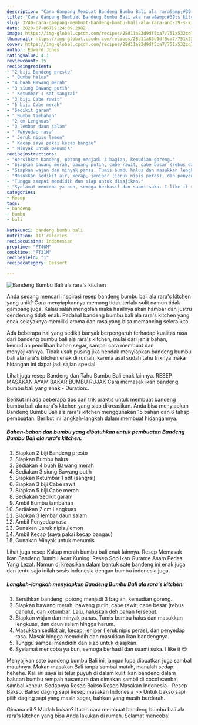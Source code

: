 ```yaml
---
description: "Cara Gampang Membuat Bandeng Bumbu Bali ala rara&amp;#39;s kitchen yang Enak"
title: "Cara Gampang Membuat Bandeng Bumbu Bali ala rara&amp;#39;s kitchen yang Enak"
slug: 3240-cara-gampang-membuat-bandeng-bumbu-bali-ala-rara-and-39-s-kitchen-yang-enak
date: 2020-07-06T19:24:09.298Z
image: https://img-global.cpcdn.com/recipes/28d11a83d9df5ca7/751x532cq70/bandeng-bumbu-bali-ala-raras-kitchen-foto-resep-utama.jpg
thumbnail: https://img-global.cpcdn.com/recipes/28d11a83d9df5ca7/751x532cq70/bandeng-bumbu-bali-ala-raras-kitchen-foto-resep-utama.jpg
cover: https://img-global.cpcdn.com/recipes/28d11a83d9df5ca7/751x532cq70/bandeng-bumbu-bali-ala-raras-kitchen-foto-resep-utama.jpg
author: Edward Jones
ratingvalue: 4.1
reviewcount: 15
recipeingredient:
- "2 biji Bandeng presto"
- " Bumbu halus"
- "4 buah Bawang merah"
- "3 siung Bawang putih"
- " Ketumbar 1 sdt sangrai"
- "3 biji Cabe rawit"
- "5 biji Cabe merah"
- "Sedikit garam"
- " Bumbu tambahan"
- "2 cm Lengkuas"
- "3 lembar daun salam"
- " Penyedap rasa"
- " Jeruk nipis lemon"
- " Kecap saya pakai kecap bangau"
- " Minyak untuk menumis"
recipeinstructions:
- "Bersihkan bandeng, potong menjadi 3 bagian, kemudian goreng."
- "Siapkan bawang merah, bawang putih, cabe rawit, cabe besar (rebus dahulu), dan ketumbar. Lalu, haluskan deh bahan tersebut."
- "Siapkan wajan dan minyak panas. Tumis bumbu halus dan masukkan lengkuas, dan daun salam hingga harum."
- "Masukkan sedikit air, kecap, jeniper (jeruk nipis peras), dan penyedap rasa. Masak hingga memdidih dan masukkan ikan bandengnya."
- "Tunggu sampai mendidih dan siap untuk disajikan."
- "Syelamat mencoba ya bun, semoga berhasil dan suami suka. I like it 😍"
categories:
- Resep
tags:
- bandeng
- bumbu
- bali

katakunci: bandeng bumbu bali 
nutrition: 117 calories
recipecuisine: Indonesian
preptime: "PT40M"
cooktime: "PT31M"
recipeyield: "1"
recipecategory: Dessert

---
```



![Bandeng Bumbu Bali ala rara&#39;s kitchen](https://img-global.cpcdn.com/recipes/28d11a83d9df5ca7/751x532cq70/bandeng-bumbu-bali-ala-raras-kitchen-foto-resep-utama.jpg)

Anda sedang mencari inspirasi resep bandeng bumbu bali ala rara&#39;s kitchen yang unik? Cara menyiapkannya memang tidak terlalu sulit namun tidak gampang juga. Kalau salah mengolah maka hasilnya akan hambar dan justru cenderung tidak enak. Padahal bandeng bumbu bali ala rara&#39;s kitchen yang enak selayaknya memiliki aroma dan rasa yang bisa memancing selera kita.

Ada beberapa hal yang sedikit banyak berpengaruh terhadap kualitas rasa dari bandeng bumbu bali ala rara&#39;s kitchen, mulai dari jenis bahan, kemudian pemilihan bahan segar, sampai cara membuat dan menyajikannya. Tidak usah pusing jika hendak menyiapkan bandeng bumbu bali ala rara&#39;s kitchen enak di rumah, karena asal sudah tahu triknya maka hidangan ini dapat jadi sajian spesial.

Lihat juga resep Bandeng dan Tahu Bumbu Bali enak lainnya. RESEP MASAKAN AYAM BAKAR BUMBU RUJAK Cara memasak ikan bandeng bumbu bali yang enak - Duration:.


Berikut ini ada beberapa tips dan trik praktis untuk membuat bandeng bumbu bali ala rara&#39;s kitchen yang siap dikreasikan. Anda bisa menyiapkan Bandeng Bumbu Bali ala rara&#39;s kitchen menggunakan 15 bahan dan 6 tahap pembuatan. Berikut ini langkah-langkah dalam membuat hidangannya.

<!--inarticleads1-->

##### Bahan-bahan dan bumbu yang dibutuhkan untuk pembuatan Bandeng Bumbu Bali ala rara&#39;s kitchen:

1. Siapkan 2 biji Bandeng presto
1. Siapkan  Bumbu halus
1. Sediakan 4 buah Bawang merah
1. Sediakan 3 siung Bawang putih
1. Siapkan  Ketumbar 1 sdt (sangrai)
1. Siapkan 3 biji Cabe rawit
1. Siapkan 5 biji Cabe merah
1. Sediakan Sedikit garam
1. Ambil  Bumbu tambahan
1. Sediakan 2 cm Lengkuas
1. Siapkan 3 lembar daun salam
1. Ambil  Penyedap rasa
1. Gunakan  Jeruk nipis /lemon
1. Ambil  Kecap (saya pakai kecap bangau)
1. Gunakan  Minyak untuk menumis


Lihat juga resep Kakap merah bumbu bali enak lainnya. Resep Memasak Ikan Bandeng Bumbu Acar Kuning. Resep Sop Ikan Gurame Asam Pedas Yang Lezat. Namun di kreasikan dalam bentuk sate bandeng ini enak juga dan tentu saja inilah sosis indonesia dengan bumbu indonesia juga. 

<!--inarticleads2-->

##### Langkah-langkah menyiapkan Bandeng Bumbu Bali ala rara&#39;s kitchen:

1. Bersihkan bandeng, potong menjadi 3 bagian, kemudian goreng.
1. Siapkan bawang merah, bawang putih, cabe rawit, cabe besar (rebus dahulu), dan ketumbar. Lalu, haluskan deh bahan tersebut.
1. Siapkan wajan dan minyak panas. Tumis bumbu halus dan masukkan lengkuas, dan daun salam hingga harum.
1. Masukkan sedikit air, kecap, jeniper (jeruk nipis peras), dan penyedap rasa. Masak hingga memdidih dan masukkan ikan bandengnya.
1. Tunggu sampai mendidih dan siap untuk disajikan.
1. Syelamat mencoba ya bun, semoga berhasil dan suami suka. I like it 😍


Menyajikan sate bandeng bumbu Bali ini, jangan lupa dibuatkan juga sambal matahnya. Makan masakan Bali tanpa sambal matah, manalah sedap. hehehe. Kali ini saya isi telur puyuh di dalam kulit ikan bandeng dalam balutan bumbu rempah nusantara dan dimakan sambil di cocol sambal sambal kencur. Sedapnya Resep Bakso Resep Masakan Indonesia - Resep Bakso. Bakso daging sapi Resep masakan Indonesia &gt;&gt; Untuk bakso sapi pilih daging sapi yang masih segar, bahkan yang masih berdarah. 

Gimana nih? Mudah bukan? Itulah cara membuat bandeng bumbu bali ala rara&#39;s kitchen yang bisa Anda lakukan di rumah. Selamat mencoba!
